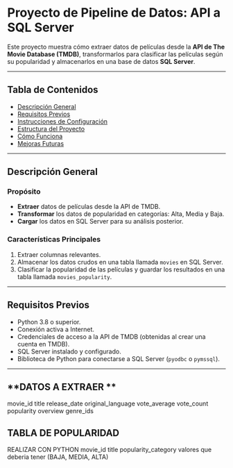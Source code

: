 # **Proyecto de Pipeline de Datos: API a SQL Server**

Este proyecto muestra cómo extraer datos de películas desde la **API de The Movie Database (TMDB)**, transformarlos para clasificar las películas según su popularidad y almacenarlos en una base de datos **SQL Server**.

---

## **Tabla de Contenidos**

- [Descripción General](#descripción-general)
- [Requisitos Previos](#requisitos-previos)
- [Instrucciones de Configuración](#instrucciones-de-configuración)
- [Estructura del Proyecto](#estructura-del-proyecto)
- [Cómo Funciona](#cómo-funciona)
- [Mejoras Futuras](#mejoras-futuras)

---

## **Descripción General**

### **Propósito**

- **Extraer** datos de películas desde la API de TMDB.
- **Transformar** los datos de popularidad en categorías: Alta, Media y Baja.
- **Cargar** los datos en SQL Server para su análisis posterior.

### **Características Principales**

1. Extraer columnas relevantes.
2. Almacenar los datos crudos en una tabla llamada `movies` en SQL Server.
3. Clasificar la popularidad de las películas y guardar los resultados en una tabla llamada `movies_popularity`.

---

## **Requisitos Previos**

- Python 3.8 o superior.
- Conexión activa a Internet.
- Credenciales de acceso a la API de TMDB (obtenidas al crear una cuenta en TMDB).
- SQL Server instalado y configurado.
- Biblioteca de Python para conectarse a SQL Server (`pyodbc` o `pymssql`).

---

## **DATOS A EXTRAER **

movie_id
title
release_date
original_language
vote_average
vote_count
popularity
overview
genre_ids

## **TABLA DE POPULARIDAD**

REALIZAR CON PYTHON
movie_id
title
popularity_category valores que deberia tener (BAJA, MEDIA, ALTA)
